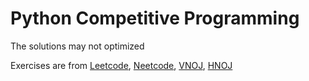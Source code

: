 # Python Competitive Programming

The solutions may not optimized

Exercises are from [Leetcode](https://leetcode.com/problemset/), [Neetcode](https://neetcode.io/practice), [VNOJ](https://oj.vnoi.info/problems/), [HNOJ](https://hnoj.edu.vn/problems/)

